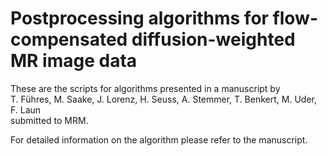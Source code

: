 # Postprocessing algorithms for flow-compensated diffusion-weighted MR image data

These are the scripts for algorithms presented in a manuscript by  
T. Führes, M. Saake, J. Lorenz, H. Seuss, A. Stemmer, T. Benkert, M. Uder, F. Laun  
submitted to MRM.  

For detailed information on the algorithm please refer to the manuscript.
